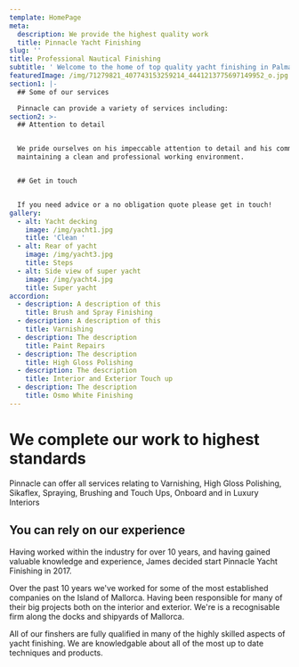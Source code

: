 ```yaml
---
template: HomePage
meta:
  description: We provide the highest quality work
  title: Pinnacle Yacht Finishing
slug: ''
title: Professional Nautical Finishing
subtitle: ' Welcome to the home of top quality yacht finishing in Palma De Mallorca'
featuredImage: /img/71279821_407743153259214_4441213775697149952_o.jpg
section1: |-
  ## Some of our services

  Pinnacle can provide a variety of services including:
section2: >-
  ## Attention to detail


  We pride ourselves on his impeccable attention to detail and his commitment to
  maintaining a clean and professional working environment.


  ## Get in touch


  If you need advice or a no obligation quote please get in touch!
gallery:
  - alt: Yacht decking
    image: /img/yacht1.jpg
    title: 'Clean '
  - alt: Rear of yacht
    image: /img/yacht3.jpg
    title: Steps
  - alt: Side view of super yacht
    image: /img/yacht4.jpg
    title: Super yacht
accordion:
  - description: A description of this
    title: Brush and Spray Finishing
  - description: A description of this
    title: Varnishing
  - description: The description
    title: Paint Repairs
  - description: The description
    title: High Gloss Polishing
  - description: The description
    title: Interior and Exterior Touch up
  - description: The description
    title: Osmo White Finishing
---
```

# We complete our work to highest standards

Pinnacle can offer all services relating to Varnishing, High Gloss Polishing, Sikaflex, Spraying, Brushing and Touch Ups, Onboard and in Luxury Interiors

## You can rely on our experience

Having worked within the industry for over 10 years, and having gained valuable knowledge and experience, James decided start Pinnacle Yacht Finishing in 2017.

Over the past 10 years we've worked for some of the most established companies on the Island of Mallorca. Having been responsible for many of their big projects both on the interior and exterior. We're is a recognisable firm along the docks and shipyards of Mallorca.

All of our finshers are fully qualified in many of the highly skilled aspects of yacht finishing. We are knowledgable about all of the most up to date techniques and products.

## 

##
